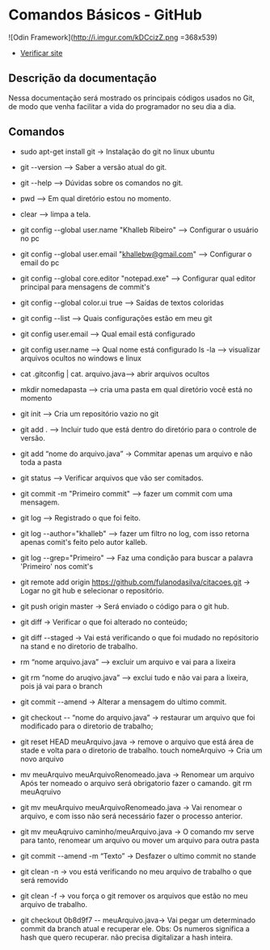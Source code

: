 # Comandos Básicos - GitHub #

![Odin Framework](http://i.imgur.com/kDCcizZ.png =368x539)

* [Verificar site](https://github.com/wpbrasil/odin)

## Descrição da documentação ##
Nessa documentação será mostrado os principais códigos usados no Git, de modo que venha facilitar a vida do programador no seu dia a dia. </br>


## Comandos ##
- sudo apt-get install git → Instalação do git no  linux ubuntu
- git --version --> Saber a versão atual do git.
- git --help --> Dúvidas sobre os comandos no git.
- pwd --> Em qual diretório estou no momento.
- clear --> limpa a tela.
- git config --global user.name "Khalleb Ribeiro" --> Configurar o usuário no pc
- git config --global user.email "khallebw@gmail.com" --> Configurar o email do pc
- git config --global core.editor "notepad.exe" --> Configurar qual editor principal para mensagens de commit's
- git config --global color.ui true --> Saídas de textos coloridas
- git config --list --> Quais configurações estão em meu git
- git config user.email --> Qual email está configurado
- git config user.name --> Qual nome está configurado
ls -la --> visualizar arquivos ocultos no windows e linux
- cat .gitconfig | cat. arquivo.java--> abrir arquivos ocultos
- mkdir nomedapasta --> cria uma pasta em qual diretório você está no momento
- git init --> Cria um repositório vazio no git
- git add . --> Incluir tudo que está dentro do diretório para o controle de versão.
- git add “nome do arquivo.java”  → Commitar apenas um arquivo e não toda a pasta
- git status --> Verificar arquivos que vão ser comitados.
- git commit -m "Primeiro commit" --> fazer um commit com uma mensagem.
- git log --> Registrado o que foi feito.
- git log --author="khalleb" --> fazer um filtro no log, com isso retorna apenas comit's feito pelo autor kalleb.
- git log --grep="Primeiro" --> Faz uma condição para buscar a palavra 'Primeiro' nos comit's
- git remote add origin https://github.com/fulanodasilva/citacoes.git → Logar no git hub e selecionar o repositório. 
- git push origin master → Será enviado o código para o git hub.

- git diff → Verificar o que foi alterado no conteúdo;
- git diff --staged → Vai está verificando o que foi mudado no repósitorio na stand e no diretorio de trabalho.
- rm “nome arquivo.java” -->  excluir um arquivo e vai para a lixeira
- git rm  “nome do aruqivo.java” --> exclui tudo e não vai para a lixeira, pois já vai para o branch
- git commit --amend → Alterar a mensagem do ultimo commit.
- git checkout -- “nome do arquivo.java”   → restaurar um arquivo que foi modificado para o diretorio de trabalho;
- git reset HEAD meuArquivo.java →  remove o arquivo que está área de stade e volta para o diretorio de trabalho.
touch  nomeArquivo → Cria um novo arquivo
- mv meuArquivo meuArquivoRenomeado.java →  Renomear um arquivo 
    Após ter nomeado o arquivo será obrigatorio fazer o camando.
    git rm meuAqruivo
- git mv meuArquivo meuArquivoRenomeado.java → Vai renomear o arquivo, e com isso não será necessário fazer o processo anterior. 
- git mv meuAqruivo caminho/meuArquivo.java → O comando mv serve para tanto, renomear um arquivo ou mover um arquivo para outra pasta
- git commit --amend -m “Texto”  → Desfazer o ultimo  commit no stande 
- git clean -n → vou está verificando no meu arquivo de trabalho o que será removido
- git clean -f → vou força o git remover os arquivos que estão no meu arquivo de trabalho.
- git checkout 0b8d9f7 -- meuArquivo.java→  Vai pegar um determinado commit  da branch atual e recuperar ele. Obs: Os numeros significa a hash que quero recuperar. não precisa digitalizar a hash inteira.
